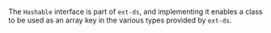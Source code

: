 The `Hashable` interface is part of `ext-ds`, and implementing it enables a class to be used as an array key in the various types provided by `ext-ds`.